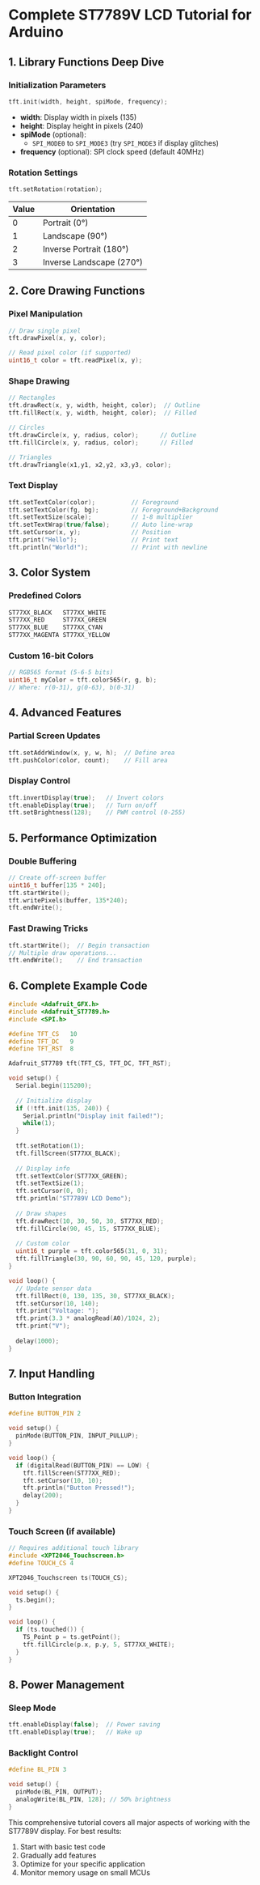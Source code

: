 # **Complete ST7789V LCD Tutorial for Arduino**

## **1. Library Functions Deep Dive**

### **Initialization Parameters**
```cpp
tft.init(width, height, spiMode, frequency);
```
- **width**: Display width in pixels (135)
- **height**: Display height in pixels (240)
- **spiMode** (optional):
  - `SPI_MODE0` to `SPI_MODE3` (try `SPI_MODE3` if display glitches)
- **frequency** (optional): SPI clock speed (default 40MHz)

### **Rotation Settings**
```cpp
tft.setRotation(rotation);
```
| Value | Orientation |
|-------|-------------|
| 0 | Portrait (0°) |
| 1 | Landscape (90°) |
| 2 | Inverse Portrait (180°) |
| 3 | Inverse Landscape (270°) |

## **2. Core Drawing Functions**

### **Pixel Manipulation**
```cpp
// Draw single pixel
tft.drawPixel(x, y, color);

// Read pixel color (if supported)
uint16_t color = tft.readPixel(x, y);
```

### **Shape Drawing**
```cpp
// Rectangles
tft.drawRect(x, y, width, height, color);  // Outline
tft.fillRect(x, y, width, height, color);  // Filled

// Circles
tft.drawCircle(x, y, radius, color);      // Outline
tft.fillCircle(x, y, radius, color);      // Filled

// Triangles
tft.drawTriangle(x1,y1, x2,y2, x3,y3, color);
```

### **Text Display**
```cpp
tft.setTextColor(color);          // Foreground
tft.setTextColor(fg, bg);         // Foreground+Background
tft.setTextSize(scale);           // 1-8 multiplier
tft.setTextWrap(true/false);      // Auto line-wrap
tft.setCursor(x, y);              // Position
tft.print("Hello");               // Print text
tft.println("World!");            // Print with newline
```

## **3. Color System**

### **Predefined Colors**
```cpp
ST77XX_BLACK   ST77XX_WHITE
ST77XX_RED     ST77XX_GREEN
ST77XX_BLUE    ST77XX_CYAN
ST77XX_MAGENTA ST77XX_YELLOW
```

### **Custom 16-bit Colors**
```cpp
// RGB565 format (5-6-5 bits)
uint16_t myColor = tft.color565(r, g, b);
// Where: r(0-31), g(0-63), b(0-31)
```

## **4. Advanced Features**

### **Partial Screen Updates**
```cpp
tft.setAddrWindow(x, y, w, h);  // Define area
tft.pushColor(color, count);    // Fill area
```

### **Display Control**
```cpp
tft.invertDisplay(true);   // Invert colors
tft.enableDisplay(true);   // Turn on/off
tft.setBrightness(128);    // PWM control (0-255)
```

## **5. Performance Optimization**

### **Double Buffering**
```cpp
// Create off-screen buffer
uint16_t buffer[135 * 240];
tft.startWrite();
tft.writePixels(buffer, 135*240);
tft.endWrite();
```

### **Fast Drawing Tricks**
```cpp
tft.startWrite();  // Begin transaction
// Multiple draw operations...
tft.endWrite();    // End transaction
```

## **6. Complete Example Code**

```cpp
#include <Adafruit_GFX.h>
#include <Adafruit_ST7789.h>
#include <SPI.h>

#define TFT_CS   10
#define TFT_DC   9
#define TFT_RST  8

Adafruit_ST7789 tft(TFT_CS, TFT_DC, TFT_RST);

void setup() {
  Serial.begin(115200);
  
  // Initialize display
  if (!tft.init(135, 240)) {
    Serial.println("Display init failed!");
    while(1);
  }
  
  tft.setRotation(1);
  tft.fillScreen(ST77XX_BLACK);
  
  // Display info
  tft.setTextColor(ST77XX_GREEN);
  tft.setTextSize(1);
  tft.setCursor(0, 0);
  tft.println("ST7789V LCD Demo");
  
  // Draw shapes
  tft.drawRect(10, 30, 50, 30, ST77XX_RED);
  tft.fillCircle(90, 45, 15, ST77XX_BLUE);
  
  // Custom color
  uint16_t purple = tft.color565(31, 0, 31);
  tft.fillTriangle(30, 90, 60, 90, 45, 120, purple);
}

void loop() {
  // Update sensor data
  tft.fillRect(0, 130, 135, 30, ST77XX_BLACK);
  tft.setCursor(10, 140);
  tft.print("Voltage: ");
  tft.print(3.3 * analogRead(A0)/1024, 2);
  tft.print("V");
  
  delay(1000);
}
```

## **7. Input Handling**

### **Button Integration**
```cpp
#define BUTTON_PIN 2

void setup() {
  pinMode(BUTTON_PIN, INPUT_PULLUP);
}

void loop() {
  if (digitalRead(BUTTON_PIN) == LOW) {
    tft.fillScreen(ST77XX_RED);
    tft.setCursor(10, 10);
    tft.println("Button Pressed!");
    delay(200);
  }
}
```

### **Touch Screen (if available)**
```cpp
// Requires additional touch library
#include <XPT2046_Touchscreen.h>
#define TOUCH_CS 4

XPT2046_Touchscreen ts(TOUCH_CS);

void setup() {
  ts.begin();
}

void loop() {
  if (ts.touched()) {
    TS_Point p = ts.getPoint();
    tft.fillCircle(p.x, p.y, 5, ST77XX_WHITE);
  }
}
```

## **8. Power Management**

### **Sleep Mode**
```cpp
tft.enableDisplay(false);  // Power saving
tft.enableDisplay(true);   // Wake up
```

### **Backlight Control**
```cpp
#define BL_PIN 3

void setup() {
  pinMode(BL_PIN, OUTPUT);
  analogWrite(BL_PIN, 128); // 50% brightness
}
```

This comprehensive tutorial covers all major aspects of working with the ST7789V display. For best results:
1. Start with basic test code
2. Gradually add features
3. Optimize for your specific application
4. Monitor memory usage on small MCUs
